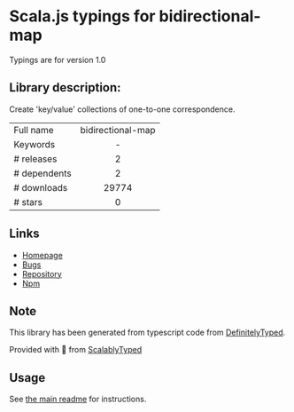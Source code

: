 
# Scala.js typings for bidirectional-map

Typings are for version 1.0

## Library description:
Create 'key/value' collections of one-to-one correspondence.

|                    |                 |
| ------------------ | :-------------: |
| Full name          | bidirectional-map |
| Keywords           | - |
| # releases         | 2 |
| # dependents       | 2 |
| # downloads        | 29774 |
| # stars            | 0 |

## Links
- [Homepage](https://github.com/educastellano/bidirectional-map#readme)
- [Bugs](https://github.com/educastellano/bidirectional-map/issues)
- [Repository](https://github.com/educastellano/bidirectional-map)
- [Npm](https://www.npmjs.com/package/bidirectional-map)
    


## Note
This library has been generated from typescript code from [DefinitelyTyped](https://definitelytyped.org).

Provided with :purple_heart: from [ScalablyTyped](https://github.com/oyvindberg/ScalablyTyped)

## Usage
See [the main readme](../../readme.md) for instructions.


